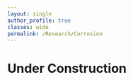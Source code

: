 ```yaml
---
layout: single
author_profile: true
classes: wide
permalink: /Research/Corrosion
---
```


Under Construction
===================